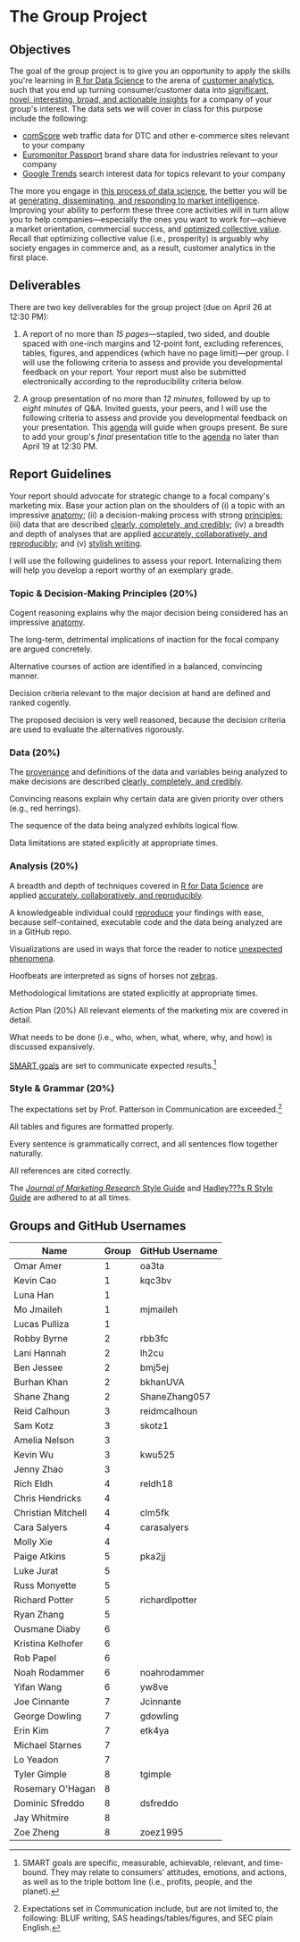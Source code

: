 # The Group Project

## Objectives

The goal of the group project is to give you an opportunity to apply the skills you're learning in [R for Data Science][Grolemund and Wickham 2017] to the arena of [customer analytics][Bradlow, Fader, Yyengar, and Bernman], such that you end up turning consumer/customer data into [significant, novel, interesting, broad, and actionable insights][Colquitt and George 2011] for a company of your group's interest. The data sets we will cover in class for this purpose include the following:

* [comScore][] web traffic data for DTC and other e-commerce sites relevant to your company
* [Euromonitor Passport][] brand share data for industries relevant to your company
* [Google Trends][] search interest data for topics relevant to your company

The more you engage in [this process of data science][Hadley 2017], the better you will be at [generating, disseminating, and responding to market intelligence][Jaworski and Kohli 1993]. Improving your ability to perform these three core activities will in turn allow you to help companies&mdash;especially the ones you want to work for&mdash;achieve a market orientation, commercial success, and [optimized collective value][Donaldson and Walsh 2015]. Recall that optimizing collective value (i.e., prosperity) is arguably why society engages in commerce and, as a result, customer analytics in the first place.

## Deliverables

There are two key deliverables for the group project (due on April 26 at 12:30 PM):

1. A report of no more than *15 pages*&mdash;stapled, two sided, and double spaced with one-inch margins and 12-point font, excluding references, tables, figures, and appendices (which have no page limit)&mdash;per group. I will use the following criteria to assess and provide you developmental feedback on your report. Your report must also be submitted electronically according to the reproducibility criteria below.

2. A group presentation of no more than *12 minutes*, followed by up to *eight minutes* of Q&A. Invited guests, your peers, and I will use the following criteria to assess and provide you developmental feedback on your presentation. This [agenda][agenda] will guide when groups present. Be sure to add your group's *final* presentation title to the [agenda][agenda] no later than April 19 at 12:30 PM.

## Report Guidelines

Your report should advocate for strategic change to a focal company's marketing mix. Base your action plan on the shoulders of (i) a topic with an impressive [anatomy][Colquitt and George 2011]; (ii) a decision-making process with strong [principles][Dalio 2017]; (iii) data that are described [clearly, completely, and credibly][Zhang and Shaw 2012]; (iv) a breadth and depth of analyses that are applied [accurately, collaboratively, and reproducibly][Parker 2017]; and (v) [stylish writing][Sword 2012].

I will use the following guidelines to assess your report. Internalizing them will help you develop a report worthy of an exemplary grade.

### Topic \& Decision-Making Principles (20%)
Cogent reasoning explains why the major decision being considered has an impressive [anatomy][Colquitt and George 2011]. 

The long-term, detrimental implications of inaction for the focal company are argued concretely.

Alternative courses of action are identified in a balanced, convincing manner.

Decision criteria relevant to the major decision at hand are defined and ranked cogently. 

The proposed decision is very well reasoned, because the decision criteria are used to evaluate the alternatives rigorously.

### Data (20%)
The [provenance][Polich and Whitenack 2017] and definitions of the data and variables being analyzed to make decisions are described [clearly, completely, and credibly][Zhang and Shaw 2012].

Convincing reasons explain why certain data are given priority over others (e.g., red herrings).

The sequence of the data being analyzed exhibits logical flow.

Data limitations are stated explicitly at appropriate times.

### Analysis (20%)
A breadth and depth of techniques covered in [R for Data Science][Grolemund and Wickham 2017] are applied [accurately, collaboratively, and reproducibly][Parker 2017]. 

A knowledgeable individual could [reproduce][Peng 2012] your findings with ease, because self-contained, executable code and the data being analyzed are in a GitHub repo.

Visualizations are used in ways that force the reader to notice [unexpected phenomena][Grolemund and Wickham 2017, 3.3].

Hoofbeats are interpreted as signs of horses not [zebras][Sotos 2006].

Methodological limitations are stated explicitly at appropriate times.

Action Plan (20%)
All relevant elements of the marketing mix are covered in detail.

What needs to be done (i.e., who, when, what, where, why, and how) is discussed expansively.

[SMART goals][Miller 2018] are set to communicate expected results.[^1]

### Style \& Grammar (20%)
The expectations set by Prof. Patterson in Communication are exceeded.[^2]

All tables and figures are formatted properly.

Every sentence is grammatically correct, and all sentences flow together naturally.

All references are cited correctly.

The [*Journal of Marketing Research* Style Guide][JMR] and [Hadley???s R Style Guide][Wickham 2014] are adhered to at all times.

## Groups and GitHub Usernames

Name | Group | GitHub Username
------- | ---| -------
Omar Amer | 1 | oa3ta
Kevin Cao | 1 | kqc3bv
Luna Han | 1 | 
Mo Jmaileh | 1 | mjmaileh 
Lucas Pulliza | 1 | 
Robby Byrne | 2 | rbb3fc
Lani Hannah | 2 | lh2cu
Ben Jessee | 2 | bmj5ej
Burhan Khan | 2 | bkhanUVA
Shane Zhang | 2 | ShaneZhang057
Reid Calhoun | 3 | reidmcalhoun
Sam Kotz | 3 | skotz1
Amelia Nelson | 3 | 
Kevin Wu | 3 | kwu525
Jenny Zhao | 3 | 
Rich Eldh | 4 | reldh18
Chris Hendricks | 4 | 
Christian Mitchell | 4 | clm5fk
Cara Salyers | 4 | carasalyers
Molly Xie | 4 | 
Paige Atkins | 5 | pka2jj
Luke Jurat | 5 | 
Russ Monyette | 5 | 
Richard Potter | 5 | richardlpotter
Ryan Zhang | 5 | 
Ousmane Diaby | 6 | 
Kristina Kelhofer | 6 | 
Rob Papel | 6 | 
Noah Rodammer | 6 | noahrodammer
Yifan Wang | 6 | yw8ve
Joe Cinnante | 7 | Jcinnante 
George Dowling | 7 | gdowling
Erin Kim | 7 | etk4ya
Michael Starnes | 7 | 
Lo Yeadon | 7 | 
Tyler Gimple | 8 | tgimple
Rosemary O'Hagan | 8 | 
Dominic Sfreddo | 8 | dsfreddo
Jay Whitmire | 8 | 
Zoe Zheng | 8 | zoez1995

[^1]: SMART goals are specific, measurable, achievable, relevant, and time-bound. They may relate to consumers' attitudes, emotions, and actions, as well as to the triple bottom line (i.e., profits, people, and the planet).
[^2]: Expectations set in Communication include, but are not limited to, the following: BLUF writing, SAS headings/tables/figures, and SEC plain English.

[agenda]: https://github.com/GCOM7140/group-project/blob/master/agenda.md#customer-analytics-group-project-presentations
[Bradlow, Fader, Yyengar, and Bernman]: https://www.coursera.org/learn/wharton-customer-analytics
[Colquitt and George 2011]: https://aom.org/uploadedFiles/Publications/AMJ/FTE-TopicChoice.pdf
[comScore]: https://auth2.comscore.com/
[Dalio 2017]: https://smile.amazon.com/Principles-Life-Work-Ray-Dalio/dp/1501124021/ref=sr_1_3?ie=UTF8&qid=1522529948&sr=8-3&keywords=principles+ray+dalio
[Donaldson and Walsh 2015]: http://www.sciencedirect.com/science/article/pii/S0191308515000088
[Euromonitor Passport]: http://proxy.its.virginia.edu/login?url=http://www.portal.euromonitor.com/portal/server.pt
[Google Trends]: https://trends.google.com/trends/
[Grolemund and Wickham 2017]: http://r4ds.had.co.nz
[Grolemund and Wickham 2017, 3.3]: http://r4ds.had.co.nz/data-visualisation.html#aesthetic-mappings
[Hadley 2017]: https://www.rstudio.com/resources/videos/data-science-in-the-tidyverse/
[Jaworski and Kohli 1993]: https://bear.warrington.ufl.edu/weitz/mar7786/articles/jaworski%20and%20kohli.pdf
[JMR]: https://www.ama.org/publications/JournalOfMarketingResearch/Pages/JMRSubmissionGuidelines.aspx
[Miller 2018]: https://www.nytimes.com/guides/smarterliving/resolution-ideas
[Parker 2017]: https://peerj.com/preprints/3210/
[Peng 2012]: https://www.ncbi.nlm.nih.gov/pmc/articles/PMC3383002/
[Polich and Whitenack 2017]: https://dataskeptic.com/blog/episodes/2017/data-provenance-and-reproducibility-with-pachyderm
[Sotos 2006]: https://en.wikipedia.org/wiki/Zebra_(medicine)
[Sword 2012]: https://smile.amazon.com/Stylish-Academic-Writing-Helen-Sword/dp/0674064488/ref=sr_1_1?s=books&ie=UTF8&qid=1522530104&sr=1-1&keywords=stylish+academic+writing
[Wickham 2014]: http://adv-r.had.co.nz/Style.html
[Zhang and Shaw 2012]: https://aom.org/uploadedFiles/Publications/AMJ/FTE-Crafting.pdf